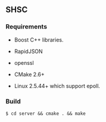## SHSC

### Requirements

* Boost C++ libraries.
* RapidJSON
* openssl

* CMake 2.6+
* Linux 2.5.44+ which support epoll.

### Build

``` 
$ cd server && cmake . && make
```


